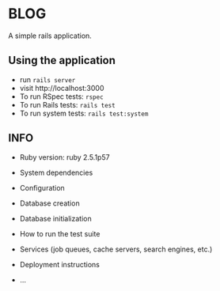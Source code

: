 # BLOG

A simple rails application.

## Using the application

* run `rails server`
* visit http://localhost:3000
* To run RSpec tests: `rspec`
* To run Rails tests: `rails test`  
* To run system tests: `rails test:system`

## INFO

* Ruby version: ruby 2.5.1p57

* System dependencies

* Configuration

* Database creation

* Database initialization

* How to run the test suite

* Services (job queues, cache servers, search engines, etc.)

* Deployment instructions

* ...
